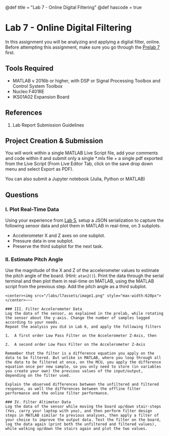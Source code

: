@def title = "Lab 7 - Online Digital Filtering"
@def hascode = true

# Lab 7 - Online Digital Filtering
In this assignment you will be analyzing and applying a digital filter, online.
Before attempting this assignment, make sure you go through the [Prelab 7](/prelabs/prelab7/) first. 


## Tools Required
- MATLAB v 2016b or higher, with DSP or Signal Processing Toolbox and Control System Toolbox
- Nucleo F401RE
- IKS01A02 Expansion Board


## References
1.	Lab Report Submission Guidelines

## Project Creation & Submission

You will work within a single MATLAB Live Script file, add your comments and code within it and submit only a single *.mlx file + a single pdf exported from the Live Script (From Live Editor Tab, click on the save drop down menu and select Export as PDF).

You can also submit a Jupyter notebook (Julia, Python or MATLAB)


## Questions

### I. Plot Real-Time Data
Using your experience from [Lab 5](/labs/lab5/), setup a JSON serialization to capture the following sensor data and plot them in MATLAB in real-time, on 3 subplots.
- Accelerometer X and Z axes on one subplot.
- Pressure data in one subplot.
- Preserve the third subplot for the next task.


### II. Estimate Pitch Angle
Use the magnitude of the X and Z of the accelerometer values to estimate the pitch angle of the board. (Hint: `atan2()`). Print the data through the serial terminal and then plot them in real-time on MATLAB, using the MATLAB script from the previous step. Add the pitch angle as a third subplot.

~~~
<center><img src="/labs/l7assets/image1.png" style="max-width:620px"></center>~~~ 

### III. Filter Accelerometer Data
Log the data of the sensor, as explained in the prelab, while rotating the sensor about the y-axis. Change the number of samples logged according to your needs. 
Repeat the analysis you did in Lab 6, and apply the following filters 

1.	A first order Low Pass Filter on the Accelerometer Z-Axis, then

2.	A second order Low Pass Filter on the Accelerometer Z-Axis 

Remember that the filter is a difference equation you apply on the data to be filtered. But unlike in MATLAB, where you loop through all the data to be filtered at once, on the MCU, you apply the difference equation once per new sample, so you only need to store (in variables you create your own) the previous values of the input/output, depending on the filter used.

Explain the observed differences between the unfiltered and filtered response, as well the differences between the offline filter performance and the online filter performance. 

### IV. Filter Altimeter Data
Log the data of the sensor while moving the board up/down stair-steps (Yes, carry your laptop with you), and then perform filter design steps in MATLAB similar to previous analyses, then apply a filter of your choice to improve the output data. Test the filter on the board, log the data again (print both the unfiltered and filtered values), while walking up/down the stairs again and plot the two values. 
